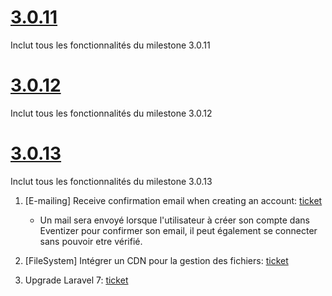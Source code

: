 # [3.0.11](https://gitlab.master.ssd.vps.vayetek.com/groups/eventizer/-/boards?scope=all&utf8=%E2%9C%93&milestone_title=Sprint-3.0.11)

Inclut tous les fonctionnalités du milestone 3.0.11

# [3.0.12](https://gitlab.master.ssd.vps.vayetek.com/groups/eventizer/-/boards?scope=all&utf8=%E2%9C%93&milestone_title=Sprint-3.0.12)

Inclut tous les fonctionnalités du milestone 3.0.12

# [3.0.13](https://gitlab.master.ssd.vps.vayetek.com/groups/eventizer/-/boards?scope=all&utf8=%E2%9C%93&milestone_title=Sprint-3.0.13)

Inclut tous les fonctionnalités du milestone 3.0.13

1. [E-mailing] Receive confirmation email when creating an account: [ticket](https://gitlab.master.ssd.vps.vayetek.com/eventizer/organizer-backoffice/-/issues/168)
    * Un mail sera envoyé lorsque l'utilisateur à créer son compte dans Eventizer pour confirmer son email, il peut également se connecter sans pouvoir etre vérifié.

2. [FileSystem] Intégrer un CDN pour la gestion des fichiers: [ticket](https://gitlab.master.ssd.vps.vayetek.com/eventizer/backend/-/issues/18)

3. Upgrade Laravel 7: [ticket](https://gitlab.master.ssd.vps.vayetek.com/eventizer/backend/-/issues/9)
